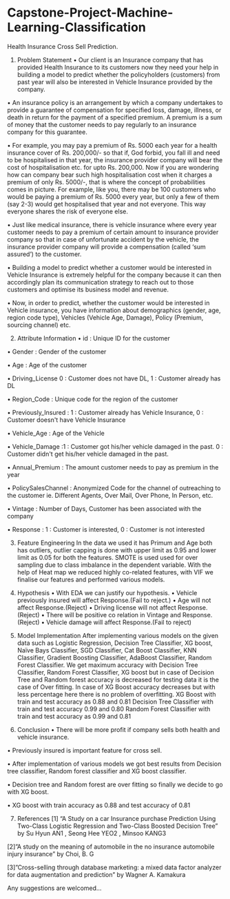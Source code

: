 # Capstone-Project-Machine-Learning-Classification
Health Insurance Cross Sell Prediction.

1) Problem Statement
• Our client is an Insurance company that has provided Health Insurance to its customers now they need your help in building a model to predict whether the policyholders (customers) from past year will also be interested in Vehicle Insurance provided by the company.

• An insurance policy is an arrangement by which a company undertakes to provide a guarantee of compensation for specified loss, damage, illness, or death in return for the payment of a specified premium. A premium is a sum of money that the customer needs to pay regularly to an insurance company for this guarantee.

• For example, you may pay a premium of Rs. 5000 each year for a health insurance cover of Rs. 200,000/- so that if, God forbid, you fall ill and need to be hospitalised in that year, the insurance provider company will bear the cost of hospitalisation etc. for upto Rs. 200,000. Now if you are wondering how can company bear such high hospitalisation cost when it charges a premium of only Rs. 5000/-, that is where the concept of probabilities comes in picture. For example, like you, there may be 100 customers who would be paying a premium of Rs. 5000 every year, but only a few of them (say 2-3) would get hospitalised that year and not everyone. This way everyone shares the risk of everyone else.

• Just like medical insurance, there is vehicle insurance where every year customer needs to pay a premium of certain amount to insurance provider company so that in case of unfortunate accident by the vehicle, the insurance provider company will provide a compensation (called ‘sum assured’) to the customer.

• Building a model to predict whether a customer would be interested in Vehicle Insurance is extremely helpful for the company because it can then accordingly plan its communication strategy to reach out to those customers and optimise its business model and revenue.

• Now, in order to predict, whether the customer would be interested in Vehicle insurance, you have information about demographics (gender, age, region code type), Vehicles (Vehicle Age, Damage), Policy (Premium, sourcing channel) etc.

2) Attribute Information
• id : Unique ID for the customer

• Gender : Gender of the customer

• Age : Age of the customer

• Driving_License 0 : Customer does not have DL, 1 : Customer already has DL

• Region_Code : Unique code for the region of the customer

• Previously_Insured : 1 : Customer already has Vehicle Insurance, 0 : Customer doesn't have Vehicle Insurance

• Vehicle_Age : Age of the Vehicle

• Vehicle_Damage :1 : Customer got his/her vehicle damaged in the past. 0 : Customer didn't get his/her vehicle damaged in the past.

• Annual_Premium : The amount customer needs to pay as premium in the year

• PolicySalesChannel : Anonymized Code for the channel of outreaching to the customer ie. Different Agents, Over Mail, Over Phone, In Person, etc.

• Vintage : Number of Days, Customer has been associated with the company

• Response : 1 : Customer is interested, 0 : Customer is not interested

3) Feature Engineering
In the data we used it has Primum and Age both has outliers, outlier capping is done with upper limit as 0.95 and lower limit as 0.05 for both the features. SMOTE is used used for over sampling due to class imbalance in the dependent variable. With the help of Heat map we reduced highly co-related features, with VIF we finalise our features and performed various models.

4) Hypothesis
• With EDA we can justify our hypothesis. • Vehicle previously insured will affect Response.(Fail to reject.) • Age will not affect Response.(Reject) • Driving license will not affect Response.(Reject) • There will be positive co relation in Vintage and Response.(Reject) • Vehicle damage will affect Response.(Fail to reject)

5) Model Implementation
After implementing various models on the given data such as Logistic Regression, Decision Tree Classifier, XG boost, Naïve Bays Classifier, SGD Classifier, Cat Boost Classifier, KNN Classifier, Gradient Boosting Classifier, AdaBoost Classifier, Random Forest Classifier. We get maximum accuracy with Decision Tree Classifier, Random Forest Classifier, XG boost but in case of Decision Tree and Random forest accuracy is decreased for testing data it is the case of Over fitting. In case of XG Boost accuracy decreases but with less percentage here there is no problem of overfitting. XG Boost with train and test accuracy as 0.88 and 0.81 Decision Tree Classifier with train and test accuracy 0.99 and 0.80 Random Forest Classifier with train and test accuracy as 0.99 and 0.81

6) Conclusion
• There will be more profit if company sells both health and vehicle insurance.

• Previously insured is important feature for cross sell.

• After implementation of various models we got best results from Decision tree classifier, Random forest classifier and XG boost classifier.

• Decision tree and Random forest are over fitting so finally we decide to go with XG boost.

• XG boost with train accuracy as 0.88 and test accuracy of 0.81

7) References
[1] “A Study on a car Insurance purchase Prediction Using Two-Class Logistic Regression and Two-Class Boosted Decision Tree” by Su Hyun AN1 , Seong Hee YEO2 , Minsoo KANG3

[2]”A study on the meaning of automobile in the no insurance automobile injury insurance” by Choi, B. G

[3]”Cross-selling through database marketing: a mixed data factor analyzer for data augmentation and prediction” by Wagner A. Kamakura

Any suggestions are welcomed...
